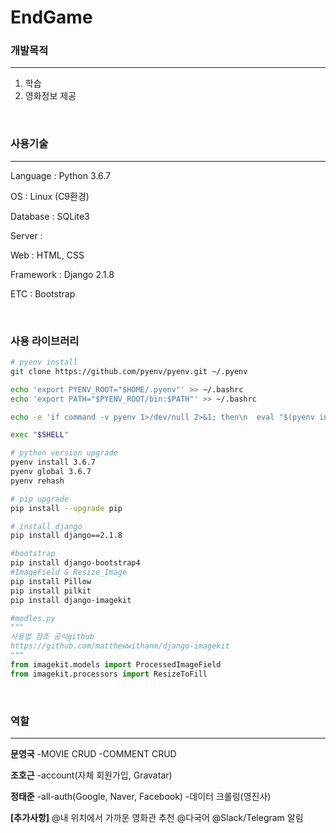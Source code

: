 # EndGame

### 개발목적

<hr>

1. 학습
2. 영화정보 제공

<br> 

### 사용기술

<hr>

Language : Python 3.6.7

OS : Linux (C9환경)

Database : SQLite3

Server :

Web : HTML, CSS

Framework : Django 2.1.8

ETC : Bootstrap

<br>

### 사용 라이브러리

```bash
# pyenv install
git clone https://github.com/pyenv/pyenv.git ~/.pyenv

echo 'export PYENV_ROOT="$HOME/.pyenv"' >> ~/.bashrc
echo 'export PATH="$PYENV_ROOT/bin:$PATH"' >> ~/.bashrc

echo -e 'if command -v pyenv 1>/dev/null 2>&1; then\n  eval "$(pyenv init -)"\nfi' >> ~/.bashrc

exec "$SHELL"

# python version upgrade
pyenv install 3.6.7
pyenv global 3.6.7
pyenv rehash

# pip upgrade
pip install --upgrade pip

# install django
pip install django==2.1.8

#bootstrap
pip install django-bootstrap4
#ImageField & Resize_Image
pip install Pillow
pip install pilkit
pip install django-imagekit
```

```python
#modles.py
"""
사용법 참조 공식github
https://github.com/matthewwithanm/django-imagekit
"""
from imagekit.models import ProcessedImageField
from imagekit.processors import ResizeToFill
```

<br>

### 역할

<hr>

**문영국**
-MOVIE CRUD
-COMMENT CRUD

**조호근**
-account(자체 회원가입, Gravatar)

**정태준**
-all-auth(Google, Naver, Facebook)
-데이터 크롤링(영진사)

**[추가사항]**
@내 위치에서 가까운 영화관 추천
@다국어
@Slack/Telegram 알림